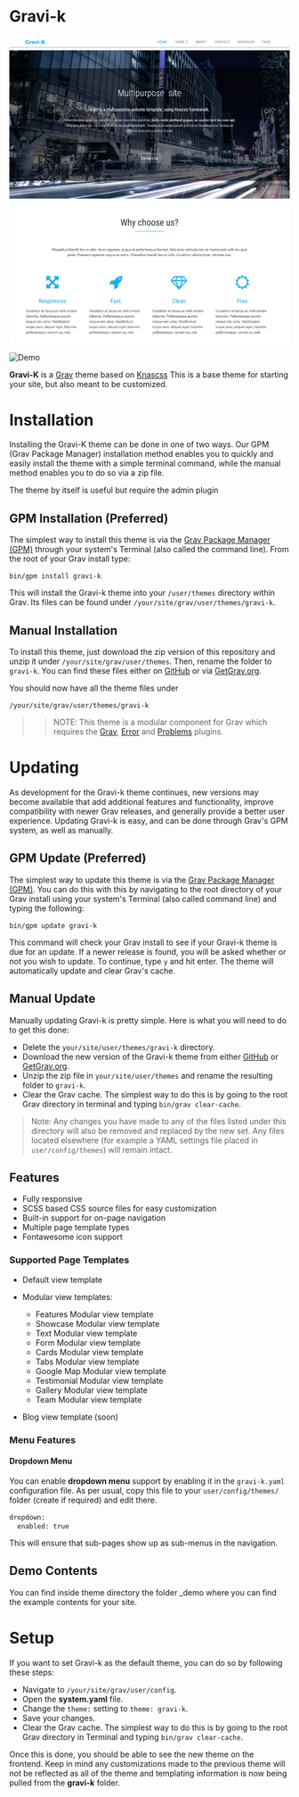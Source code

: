 # Gravi-k

![Gravi-k](assets/screenshot-gravi-k.jpg)

![Demo](http://www.demo.adweb-services.com/gravi-k/)

**Gravi-K** is a [Grav](http://getgrav.org) theme based on [Knascss](http://knacss.com/)
This is a base theme for starting your site, but also meant to be customized.

# Installation

Installing the Gravi-K theme can be done in one of two ways. Our GPM (Grav Package Manager) installation method enables you to quickly and easily install the theme with a simple terminal command, while the manual method enables you to do so via a zip file. 

The theme by itself is useful but require the admin plugin

## GPM Installation (Preferred)

The simplest way to install this theme is via the [Grav Package Manager (GPM)](http://learn.getgrav.org/advanced/grav-gpm) through your system's Terminal (also called the command line).  From the root of your Grav install type:

    bin/gpm install gravi-k

This will install the Gravi-k theme into your `/user/themes` directory within Grav. Its files can be found under `/your/site/grav/user/themes/gravi-k`.

## Manual Installation

To install this theme, just download the zip version of this repository and unzip it under `/your/site/grav/user/themes`. Then, rename the folder to `gravi-k`. You can find these files either on [GitHub](https://github.com/...) or via [GetGrav.org](http://getgrav.org/downloads/themes).

You should now have all the theme files under

    /your/site/grav/user/themes/gravi-k

>> NOTE: This theme is a modular component for Grav which requires the [Grav](http://github.com/getgrav/grav), [Error](https://github.com/getgrav/grav-theme-error) and [Problems](https://github.com/getgrav/grav-plugin-problems) plugins.

# Updating

As development for the Gravi-k theme continues, new versions may become available that add additional features and functionality, improve compatibility with newer Grav releases, and generally provide a better user experience. Updating Gravi-k is easy, and can be done through Grav's GPM system, as well as manually.

## GPM Update (Preferred)

The simplest way to update this theme is via the [Grav Package Manager (GPM)](http://learn.getgrav.org/advanced/grav-gpm). You can do this with this by navigating to the root directory of your Grav install using your system's Terminal (also called command line) and typing the following:

    bin/gpm update gravi-k

This command will check your Grav install to see if your Gravi-k theme is due for an update. If a newer release is found, you will be asked whether or not you wish to update. To continue, type `y` and hit enter. The theme will automatically update and clear Grav's cache.

## Manual Update

Manually updating Gravi-k is pretty simple. Here is what you will need to do to get this done:

* Delete the `your/site/user/themes/gravi-k` directory.
* Download the new version of the Gravi-k theme from either [GitHub](https://github.com/getgrav/grav-theme-gravi-k) or [GetGrav.org](http://getgrav.org/downloads/themes#extras).
* Unzip the zip file in `your/site/user/themes` and rename the resulting folder to `gravi-k`.
* Clear the Grav cache. The simplest way to do this is by going to the root Grav directory in terminal and typing `bin/grav clear-cache`.

> Note: Any changes you have made to any of the files listed under this directory will also be removed and replaced by the new set. Any files located elsewhere (for example a YAML settings file placed in `user/config/themes`) will remain intact.

## Features

* Fully responsive
* SCSS based CSS source files for easy customization
* Built-in support for on-page navigation
* Multiple page template types
* Fontawesome icon support

### Supported Page Templates

* Default view template

* Modular view templates:
  * Features Modular view template
  * Showcase Modular view template
  * Text Modular view template
  * Form Modular view template
  * Cards Modular view template
  * Tabs Modular view template
  * Google Map Modular view template
  * Testimonial Modular view template
  * Gallery Modular view template
  * Team Modular view template

* Blog view template (soon)

### Menu Features

#### Dropdown Menu

You can enable **dropdown menu** support by enabling it in the `gravi-k.yaml` configuration file. As per usual, copy this file to your `user/config/themes/` folder (create if required) and edit there.

```
dropdown:
  enabled: true
```

This will ensure that sub-pages show up as sub-menus in the navigation.

## Demo Contents

You can find inside theme directory the folder _demo where you can find the example contents for your site.

# Setup

If you want to set Gravi-k as the default theme, you can do so by following these steps:

* Navigate to `/your/site/grav/user/config`.
* Open the **system.yaml** file.
* Change the `theme:` setting to `theme: gravi-k`.
* Save your changes.
* Clear the Grav cache. The simplest way to do this is by going to the root Grav directory in Terminal and typing `bin/grav clear-cache`.

Once this is done, you should be able to see the new theme on the frontend. Keep in mind any customizations made to the previous theme will not be reflected as all of the theme and templating information is now being pulled from the **gravi-k** folder.
 